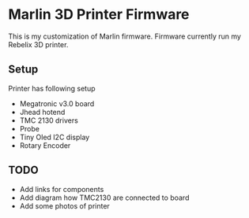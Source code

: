 # Marlin 3D Printer Firmware
This is my customization of Marlin firmware. Firmware currently run my Rebelix 3D printer. 

## Setup 
Printer has following setup

 - Megatronic v3.0 board
 - Jhead hotend
 - TMC 2130 drivers
 - 	Probe
 - Tiny Oled I2C display
 - Rotary Encoder 

 
## TODO
 - Add links for components
 - Add diagram how TMC2130 are connected to board
 - Add some photos of printer
 

